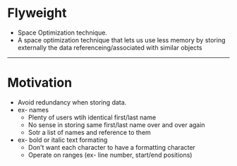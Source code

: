 # Flyweight

- Space Optimization technique.
- A space optimization technique that lets us use less memory by storing externally the data referenceing/associated with similar objects

---

# Motivation

- Avoid redundancy when storing data.
- ex- names
  - Plenty of users wtih identical first/last name
  - No sense in storing same first/last name over and over again
  - Sotr a list of names and reference to them
- ex- bold or italic text formating
  - Don't want each character to have a formatting character
  - Operate on ranges (ex- line number, start/end positions)
